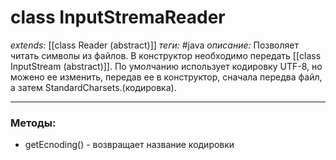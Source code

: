 # class InputStremaReader
*extends:* [[class Reader (abstract)]]
*теги:* #java
*описание:* Позволяет читать символы из файлов. В конструктор необходимо передать [[class InputStream (abstract)]]. По умолчанию использует кодировку UTF-8, но можено ее изменить, передав ее в конструктор, сначала передва файл, а затем StandardCharsets.(кодировка).

---

### Методы:
- getEcnoding() - возвращает название кодировки
